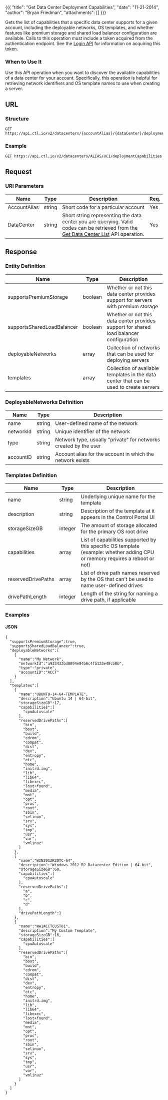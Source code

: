 {{{
  "title": "Get Data Center Deployment Capabilities",
  "date": "11-21-2014",
  "author": "Bryan Friedman",
  "attachments": []
}}}

Gets the list of capabilities that a specific data center supports for a given account, including the deployable networks, OS templates, and whether features like premium storage and shared load balancer configuration are available. Calls to this operation must include a token acquired from the authentication endpoint. See the [Login API](../Authentication/login.md) for information on acquiring this token.

### When to Use It

Use this API operation when you want to discover the available capabilities of a data center for your account. Specifically, this operation is helpful for retrieving network identifiers and OS template names to use when creating a server.

## URL

### Structure

    GET https://api.ctl.io/v2/datacenters/{accountAlias}/{dataCenter}/deploymentCapabilities

### Example

    GET https://api.ctl.io/v2/datacenters/ALIAS/UC1/deploymentCapabilities

## Request

### URI Parameters

|Name|Type|Description|Req.|
|---|---|---|---|
|AccountAlias|string|Short code for a particular account|Yes|
|DataCenter|string|Short string representing the data center you are querying. Valid codes can be retrieved from the [Get Data Center List](get-data-center.md) API operation.|Yes|

## Response

### Entity Definition

<table>
  <thead>
    <tr>
      <th>Name</th>
      <th>Type</th>
      <th>Description</th>
    </tr>
  </thead>
  <tbody>
    <tr>
      <td>supportsPremiumStorage</td>
      <td>boolean</td>
      <td>Whether or not this data center provides support for servers with premium storage</td>
    </tr>
    <tr>
      <td>supportsSharedLoadBalancer</td>
      <td>boolean</td>
      <td>Whether or not this data center provides support for shared load balancer configuration</td>
    </tr>
    <tr>
      <td>deployableNetworks</td>
      <td>array</td>
      <td>Collection of networks that can be used for deploying servers</td>
    </tr>
    <tr>
      <td>templates</td>
      <td>array</td>
      <td>Collection of available templates in the data center that can be used to create servers</td>
    </tr>
  </tbody>
</table>

### DeployableNetworks Definition

<table>
  <thead>
    <tr>
      <th>Name</th>
      <th>Type</th>
      <th>Description</th>
    </tr>
  </thead>
  <tbody>
    <tr>
      <td>name</td>
      <td>string</td>
      <td>User-defined name of the network</td>
    </tr>
    <tr>
      <td>networkId</td>
      <td>string</td>
      <td>Unique identifier of the network</td>
    </tr>
    <tr>
      <td>type</td>
      <td>string</td>
      <td>Network type, usually "private" for networks created by the user</td>
    </tr>
    <tr>
      <td>accountID</td>
      <td>string</td>
      <td>Account alias for the account in which the network exists</td>
    </tr>
  </tbody>
</table>

### Templates Definition

<table>
  <thead>
    <tr>
      <th>Name</th>
      <th>Type</th>
      <th>Description</th>
    </tr>
  </thead>
  <tbody>
    <tr>
      <td>name</td>
      <td>string</td>
      <td>Underlying unique name for the template</td>
    </tr>
    <tr>
      <td>description</td>
      <td>string</td>
      <td>Description of the template at it appears in the Control Portal UI</td>
    </tr>
    <tr>
      <td>storageSizeGB</td>
      <td>integer</td>
      <td>The amount of storage allocated for the primary OS root drive</td>
    </tr>
    <tr>
      <td>capabilities</td>
      <td>array</td>
      <td>List of capabilities supported by this specific OS template (example: whether adding CPU or memory requires a reboot or not)</td>
    </tr>
    <tr>
      <td>reservedDrivePaths</td>
      <td>array</td>
      <td>List of drive path names reserved by the OS that can't be used to name user-defined drives</td>
    </tr>
    <tr>
      <td>drivePathLength</td>
      <td>integer</td>
      <td>Length of the string for naming a drive path, if applicable</td>
    </tr>
  </tbody>
</table>

### Examples

#### JSON

    {
      "supportsPremiumStorage":true,
      "supportsSharedLoadBalancer":true,
      "deployableNetworks":[
        {
          "name":"My Network",
          "networkId":"a933432bd8894e84b6c4fb123e48cb8b",
          "type":"private",
          "accountID":"ACCT"
        }
      ],
      "templates":[
        {
          "name":"UBUNTU-14-64-TEMPLATE",
          "description":"Ubuntu 14 | 64-bit",
          "storageSizeGB":17,
          "capabilities":[
            "cpuAutoscale"
          ],
          "reservedDrivePaths":[
            "bin",
            "boot",
            "build",
            "cdrom",
            "compat",
            "dist",
            "dev",
            "entropy",
            "etc",
            "home",
            "initrd.img",
            "lib",
            "lib64",
            "libexec",
            "lost+found",
            "media",
            "mnt",
            "opt",
            "proc",
            "root",
            "sbin",
            "selinux",
            "srv",
            "sys",
            "tmp",
            "usr",
            "var",
            "vmlinuz"
          ]
        },
        {
          "name":"WIN2012R2DTC-64",
          "description":"Windows 2012 R2 Datacenter Edition | 64-bit",
          "storageSizeGB":60,
          "capabilities":[
            "cpuAutoscale"
          ],
          "reservedDrivePaths":[
            "a",
            "b",
            "c",
            "d"
          ],
          "drivePathLength":1
        },
        {
          "name":"WA1ACCTCUST01",
          "description":"My Custom Template",
          "storageSizeGB":16,
          "capabilities":[
            "cpuAutoscale"
          ],
          "reservedDrivePaths":[
            "bin",
            "boot",
            "build",
            "cdrom",
            "compat",
            "dist",
            "dev",
            "entropy",
            "etc",
            "home",
            "initrd.img",
            "lib",
            "lib64",
            "libexec",
            "lost+found",
            "media",
            "mnt",
            "opt",
            "proc",
            "root",
            "sbin",
            "selinux",
            "srv",
            "sys",
            "tmp",
            "usr",
            "var",
            "vmlinuz"
          ]
        }
      ]
    }
